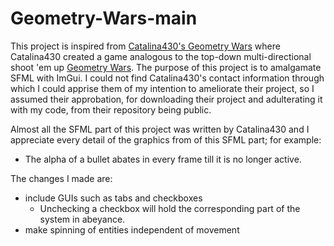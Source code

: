 # Geometry-Wars-main

This project is inspired from [Catalina430's Geometry Wars](https://github.com/Catalina430/Geometry-Wars) where Catalina430 created a game analogous to the top-down multi-directional shoot 'em up [Geometry Wars](https://en.wikipedia.org/wiki/Geometry_Wars).
The purpose of this project is to amalgamate SFML with ImGui.
I could not find Catalina430's contact information through which I could apprise them of my intention to ameliorate their project, so I assumed their approbation, for downloading their project and adulterating it with my code, from their repository being public.

Almost all the SFML part of this project was written by Catalina430 and I appreciate every detail of the graphics from of this SFML part; for example:
- The alpha of a bullet abates in every frame till it is no longer active.

The changes I made are:
- include GUIs such as tabs and checkboxes
  - Unchecking a checkbox will hold the corresponding part of the system in abeyance.
- make spinning of entities independent of movement
